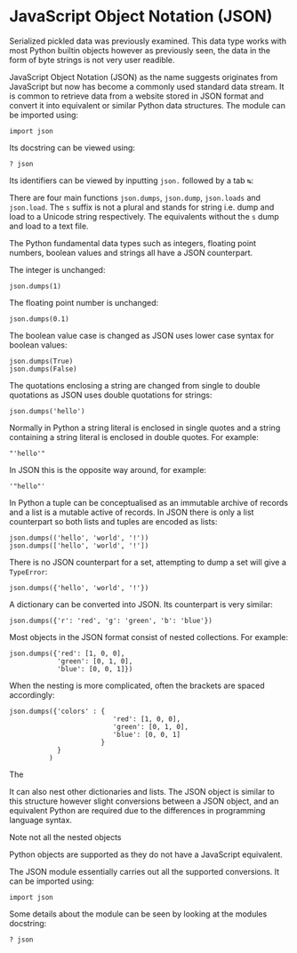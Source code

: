 # JavaScript Object Notation (JSON)

Serialized pickled data was previously examined. This data type works with most Python builtin objects however as previously seen, the data in the form of byte strings is not very user readible.

JavaScript Object Notation (JSON) as the name suggests originates from JavaScript but now has become a commonly used standard data stream. It is common to retrieve data from a website stored in JSON format and convert it into equivalent or similar Python data structures. The module can be imported using:

```
import json
```

Its docstring can be viewed using:

```
? json
```



Its identifiers can be viewed by inputting ```json.``` followed by a tab ```↹```:



There are four main functions ```json.dumps```, ```json.dump```, ```json.loads``` and ```json.load```. The ```s``` suffix is not a plural and stands for string i.e. dump and load to a Unicode string respectively. The equivalents without the ```s``` dump and load to a text file.

The Python fundamental data types such as integers, floating point numbers, boolean values and strings all have a JSON counterpart.

The integer is unchanged:

```
json.dumps(1)
```



The floating point number is unchanged:

```
json.dumps(0.1)
```



The boolean value case is changed as JSON uses lower case syntax for boolean values:

```
json.dumps(True)
json.dumps(False)
```



The quotations enclosing a string are changed from single to double quotations as JSON uses double quotations for strings: 

```
json.dumps('hello')
```



Normally in Python a string literal is enclosed in single quotes and a string containing a string literal is enclosed in double quotes. For example:

```
"'hello'"
```



In JSON this is the opposite way around, for example:

```
'"hello"'
```



In Python a tuple can be conceptualised as an immutable archive of records and a list is a mutable active of records. In JSON there is only a list counterpart so both lists and tuples are encoded as lists:

```
json.dumps(('hello', 'world', '!'))
json.dumps(['hello', 'world', '!'])
```



There is no JSON counterpart for a set, attempting to dump a set will give a ```TypeError```:

```
json.dumps({'hello', 'world', '!'})
```



A dictionary can be converted into JSON. Its counterpart is very similar:

```
json.dumps({'r': 'red', 'g': 'green', 'b': 'blue'})
```



Most objects in the JSON format consist of nested collections. For example:

```
json.dumps({'red': [1, 0, 0],
            'green': [0, 1, 0],
            'blue': [0, 0, 1]})
```



When the nesting is more complicated, often the brackets are spaced accordingly:

```
json.dumps({'colors' : {
                          'red': [1, 0, 0],
                          'green': [0, 1, 0],
                          'blue': [0, 0, 1]
                       }
            }
          )
```



The


















It can also nest other dictionaries and lists. The JSON object is similar to this structure however slight conversions between a JSON object, and an equivalent Python are required due to the differences in programming language syntax. 












Note not all the nested objects

 Python objects are supported as they do not have a JavaScript equivalent. 


The JSON module essentially carries out all the supported conversions. It can be imported using:

```
import json
```

Some details about the module can be seen by looking at the modules docstring:

```
? json
```